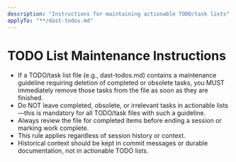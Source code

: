 ```yaml
---
description: "Instructions for maintaining actionable TODO/task lists"
applyTo: "**/dast-todos.md"
---
```

# TODO List Maintenance Instructions

- If a TODO/task list file (e.g., dast-todos.md) contains a maintenance guideline requiring deletion of completed or obsolete tasks, you MUST immediately remove those tasks from the file as soon as they are finished.
- Do NOT leave completed, obsolete, or irrelevant tasks in actionable lists—this is mandatory for all TODO/task files with such a guideline.
- Always review the file for completed items before ending a session or marking work complete.
- This rule applies regardless of session history or context.
- Historical context should be kept in commit messages or durable documentation, not in actionable TODO lists.
